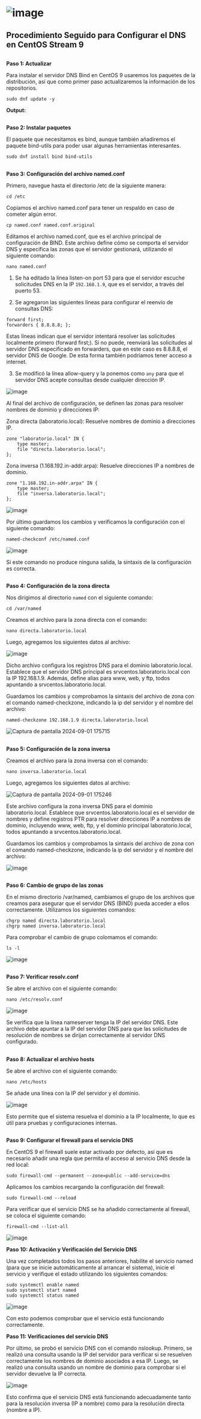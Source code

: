 # ![image](https://github.com/user-attachments/assets/c8e698d0-d2e4-4c6c-a0ea-885d90addfb6)

## Procedimiento Seguido para Configurar el DNS en CentOS Stream 9
				
## ##
**Paso 1: Actualizar**

Para instalar el servidor DNS Bind en CentOS 9 usaremos los paquetes de la distribución, así que como primer paso actualizaremos la información de los repositorios.

`sudo dnf update -y`

**Output:**


## ##
**Paso 2: Instalar paquetes**

El paquete que necesitamos es bind, aunque también añadiremos el paquete bind-utils para poder usar algunas herramientas interesantes.

`sudo dnf install bind bind-utils`

## ##
**Paso 3: Configuración del archivo named.conf**

Primero, navegue hasta el directorio /etc de la siguiente manera:

`cd /etc`

Copiamos el archivo named.conf para tener un respaldo en caso de cometer algún error.

`cp named.conf named.conf.original`

Editamos el archivo named.conf, que es el archivo principal de configuración de BIND. Este archivo define cómo se comporta el servidor DNS y especifica las zonas que el servidor gestionará, utilizando el siguiente comando:

`nano named.conf` 

1.  Se ha editado la línea listen-on port 53 para que el servidor escuche solicitudes DNS en la IP `192.168.1.9`, que es el servidor, a través del puerto 53.

2. Se agregaron las siguientes líneas para configurar el reenvío de consultas DNS:
  ```
  forward first;
  forwarders { 8.8.8.8; };
  ```
   Estas líneas indican que el servidor intentará resolver las solicitudes localmente primero (forward first;). Si no puede, reenviará las solicitudes al servidor DNS especificado en forwarders, que en este caso 
   es 8.8.8.8, el servidor DNS de Google. De esta forma también podríamos tener acceso a internet.

3. Se modificó la línea allow-query y la ponemos como `any` para que el servidor DNS acepte consultas desde cualquier dirección IP.

![image](https://github.com/user-attachments/assets/cf9860a7-9080-49c1-869f-ac64409254b2)

Al final del archivo de configuración, se definen las zonas para resolver nombres de dominio y direcciones IP:

Zona directa (laboratorio.local): Resuelve nombres de dominio a direcciones IP.
```
zone "laboratorio.local" IN {
    type master;
    file "directa.laboratorio.local";
};
```
Zona inversa (1.168.192.in-addr.arpa): Resuelve direcciones IP a nombres de dominio.

```
zone "1.168.192.in-addr.arpa" IN {
    type master;
    file "inversa.laboratorio.local";
};
```
![image](https://github.com/user-attachments/assets/4d9fc6f8-0e1e-495d-80a3-0681b3d35417)

Por último guardamos los cambios y verificamos la configuración con el siguiente comando:

`named-checkconf /etc/named.conf`

![image](https://github.com/user-attachments/assets/80813b0d-e88f-4a27-ad11-fd2bd23b01f6)

Si este comando no produce ninguna salida, la sintaxis de la configuración es correcta.

## 
**Paso 4: Configuración de la zona directa**

Nos dirigimos al directorio `named` con el siguiente comando:

`cd /var/named`

Creamos el archivo para la zona directa con el comando:

`nano directa.laboratorio.local`

Luego, agregamos los siguientes datos al archivo:

![image](https://github.com/user-attachments/assets/fd9c6615-7c11-4be4-9746-153b2f5ada28)

Dicho archivo configura los registros DNS para el dominio laboratorio.local. Establece que el servidor DNS principal es srvcentos.laboratorio.local con la IP 192.168.1.9. Además, define alias para www, web, y ftp, todos apuntando a srvcentos.laboratorio.local.

Guardamos los cambios y comprobamos la sintaxis del archivo de zona con el comando named-checkzone, indicando la ip del servidor y el nombre del archivo:

`named-checkzone 192.168.1.9 directa.laboratorio.local`

![Captura de pantalla 2024-09-01 175715](https://github.com/user-attachments/assets/23d25c6c-7971-474b-98d6-1261e3848408)


## ##

**Paso 5: Configuración de la zona inversa**

Creamos el archivo para la zona inversa con el comando:

`nano inversa.laboratorio.local`

Luego, agregamos los siguientes datos al archivo:

![Captura de pantalla 2024-09-01 175246](https://github.com/user-attachments/assets/78aeeaff-4f0b-4b9d-9748-661232935a23)

Este archivo configura la zona inversa DNS para el dominio laboratorio.local. Establece que srvcentos.laboratorio.local es el servidor de nombres y define registros PTR para resolver direcciones IP a nombres de dominio, incluyendo www, web, ftp, y el dominio principal laboratorio.local, todos apuntando a srvcentos.laboratorio.local.

Guardamos los cambios y comprobamos la sintaxis del archivo de zona con el comando named-checkzone, indicando la ip del servidor y el nombre del archivo:

![image](https://github.com/user-attachments/assets/7ddc9943-09e8-46eb-8e27-f762d5dbe23e)

## ##

**Paso 6: Cambio de grupo de las zonas**

En el mismo directorio /var/named, cambiamos el grupo de los archivos que creamos para asegurar que el servidor DNS (BIND) pueda acceder a ellos correctamente. Utilizamos los siguientes comandos:
 
```
chgrp named directa.laboratorio.local 
chgrp named inversa.laboratorio.local
```
Para comprobar el cambio de grupo colomamos el comando: 

`ls -l`

![image](https://github.com/user-attachments/assets/e728c9e4-42b7-48ac-bbd5-fc3d4fc4bf04)


## ##

**Paso 7: Verificar resolv.conf**

Se abre el archivo con el siguiente comando:

`nano /etc/resolv.conf`

![image](https://github.com/user-attachments/assets/b16794da-0061-45b3-8994-aa07c6dfd397)

Se verifica que la línea nameserver tenga la IP del servidor DNS. Este archivo debe apuntar a la IP del servidor DNS para que las solicitudes de resolución de nombres se dirijan correctamente al servidor DNS configurado.

## ##

**Paso 8: Actualizar el archivo hosts**

Se abre el archivo con el siguiente comando:

`nano /etc/hosts`

Se añade una línea con la IP del servidor y el dominio.

![image](https://github.com/user-attachments/assets/90886761-5c4b-45a6-a5d0-4c309506e91c)

Esto permite que el sistema resuelva el dominio a la IP localmente, lo que es útil para pruebas y configuraciones internas.


## ##

**Paso 9: Configurar el firewall para el servicio DNS**

En CentOS 9 el firewall suele estar activado por defecto, así que es necesario añadir una regla que permita el acceso al servicio DNS desde la red local:

`sudo firewall-cmd --permanent --zone=public --add-service=dns`

Aplicamos los cambios recargando la configuración del firewall:

`sudo firewall-cmd --reload`

Para verificar que el servicio DNS se ha añadido correctamente al firewall, se coloca el siguiente comando:

`firewall-cmd --list-all`

![image](https://github.com/user-attachments/assets/5abc0712-c1c7-4025-898c-6e76fe7fdf32)

**Paso 10: Activación y Verificación del Servicio DNS**

Una vez completados todos los pasos anteriores, habilite el servicio named (para que se inicie automáticamente al arrancar el sistema), inicie el servicio y verifique el estado utilizando los siguientes comandos:

```
sudo systemctl enable named
sudo systemctl start named
sudo systemctl status named
```

![image](https://github.com/user-attachments/assets/ac17de67-464a-4170-b740-46bc8aa0ff69)

Con esto podemos comprobar que el servicio está funcionando correctamente.

**Paso 11: Verificaciones del servicio DNS**

Por último, se probó el servicio DNS con el comando nslookup. Primero, se realizó una consulta usando la IP del servidor para verificar si se resuelven correctamente los nombres de dominio asociados a esa IP. Luego, se realizó una consulta usando un nombre de dominio para comprobar si el servidor devuelve la IP correcta. 

![image](https://github.com/user-attachments/assets/c697a430-2a3f-4764-b920-41e5bcb623c8)

Esto confirma que el servicio DNS está funcionando adecuadamente tanto para la resolución inversa (IP a nombre) como para la resolución directa (nombre a IP).








